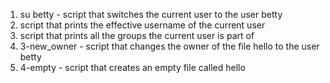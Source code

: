 1. su betty - script that switches the current user to the user betty
2. script that prints the effective username of the current user
3. script that prints all the groups the current user is part of
4. 3-new_owner - script that changes the owner of the file hello to the user betty
5. 4-empty - script that creates an empty file called hello
